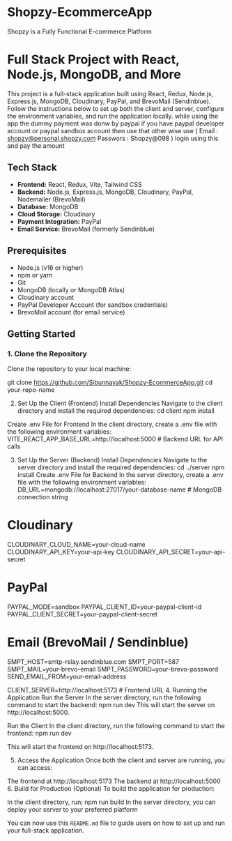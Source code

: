 # Shopzy-EcommerceApp
Shopzy is a Fully Functional E-commerce Platform

# Full Stack Project with React, Node.js, MongoDB, and More

This project is a full-stack application built using React, Redux, Node.js, Express.js, MongoDB, Cloudinary, PayPal, and BrevoMail (Sendinblue). Follow the instructions below to set up both the client and server, configure the environment variables, and run the application locally.
while using the app the dummy payment was donw by paypal if you have paypal developer account or paypal sandbox account then use that other wise use ( Email :  shopzy@personal.shopzy.com  Passwors :  Shopzy@098 ) login using this and pay the amount

## Tech Stack

- **Frontend:** React, Redux, Vite, Tailwind CSS
- **Backend:** Node.js, Express.js, MongoDB, Cloudinary, PayPal, Nodemailer (BrevoMail)
- **Database:** MongoDB
- **Cloud Storage:** Cloudinary
- **Payment Integration:** PayPal
- **Email Service:** BrevoMail (formerly Sendinblue)

## Prerequisites

- Node.js (v16 or higher)
- npm or yarn
- Git
- MongoDB (locally or MongoDB Atlas)
- Cloudinary account
- PayPal Developer Account (for sandbox credentials)
- BrevoMail account (for email service)

## Getting Started

### 1. Clone the Repository
Clone the repository to your local machine:

git clone https://github.com/Sibunnayak/Shopzy-EcommerceApp.git
cd your-repo-name

2. Set Up the Client (Frontend)
Install Dependencies
Navigate to the client directory and install the required dependencies:
cd client
npm install

Create .env File for Frontend
In the client directory, create a .env file with the following environment variables:
VITE_REACT_APP_BASE_URL=http://localhost:5000   # Backend URL for API calls

3. Set Up the Server (Backend)
Install Dependencies
Navigate to the server directory and install the required dependencies:
cd ../server
npm install
Create .env File for Backend
In the server directory, create a .env file with the following environment variables:
DB_URL=mongodb://localhost:27017/your-database-name   # MongoDB connection string

# Cloudinary
CLOUDINARY_CLOUD_NAME=your-cloud-name
CLOUDINARY_API_KEY=your-api-key
CLOUDINARY_API_SECRET=your-api-secret

# PayPal
PAYPAL_MODE=sandbox
PAYPAL_CLIENT_ID=your-paypal-client-id
PAYPAL_CLIENT_SECRET=your-paypal-client-secret

# Email (BrevoMail / Sendinblue)
SMPT_HOST=smtp-relay.sendinblue.com
SMPT_PORT=587
SMPT_MAIL=your-brevo-email
SMPT_PASSWORD=your-brevo-password
SEND_EMAIL_FROM=your-email-address

CLIENT_SERVER=http://localhost:5173   # Frontend URL
4. Running the Application
Run the Server
In the server directory, run the following command to start the backend:
npm run dev
This will start the server on http://localhost:5000.

Run the Client
In the client directory, run the following command to start the frontend:
npm run dev

This will start the frontend on http://localhost:5173.

5. Access the Application
Once both the client and server are running, you can access:

The frontend at http://localhost:5173
The backend at http://localhost:5000
6. Build for Production (Optional)
To build the application for production:

In the client directory, run:
npm run build
In the server directory, you can deploy your server to your preferred platform

You can now use this `README.md` file to guide users on how to set up and run your full-stack application.
